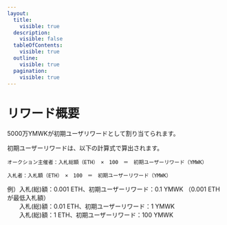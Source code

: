 ```yaml
---
layout:
  title:
    visible: true
  description:
    visible: false
  tableOfContents:
    visible: true
  outline:
    visible: true
  pagination:
    visible: true
---
```


# リワード概要

5000万YMWKが初期ユーザリワードとして割り当てられます。

初期ユーザーリワードは、以下の計算式で算出されます。

```
オークション主催者：入札総額（ETH）　×　100　＝　初期ユーザーリワード（YMWK）
```

```
入札者：入札額（ETH）　×　100　＝　初期ユーザーリワード（YMWK）
```

例）入札(総)額：0.001 ETH、初期ユーザーリワード：0.1 YMWK （0.001 ETHが最低入札額）\
　　入札(総)額：0.01 ETH、初期ユーザーリワード：1 YMWK\
　　入札(総)額：1 ETH、初期ユーザーリワード：100 YMWK
